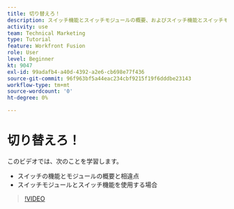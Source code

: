 ```yaml
---
title: 切り替えろ！
description: スイッチ機能とスイッチモジュールの概要、およびスイッチ機能とスイッチモジュールを使用するタイミングについては、 [!DNL Adobe Workfront Fusion].
activity: use
team: Technical Marketing
type: Tutorial
feature: Workfront Fusion
role: User
level: Beginner
kt: 9047
exl-id: 99adafb4-a40d-4392-a2e6-cb698e77f436
source-git-commit: 96f963bf5a44eac234cbf9215f19f6dddbe23143
workflow-type: tm+mt
source-wordcount: '0'
ht-degree: 0%

---
```


# 切り替えろ！

このビデオでは、次のことを学習します。

* スイッチの機能とモジュールの概要と相違点
* スイッチモジュールとスイッチ機能を使用する場合

>[!VIDEO](https://video.tv.adobe.com/v/335288/?quality=12)
